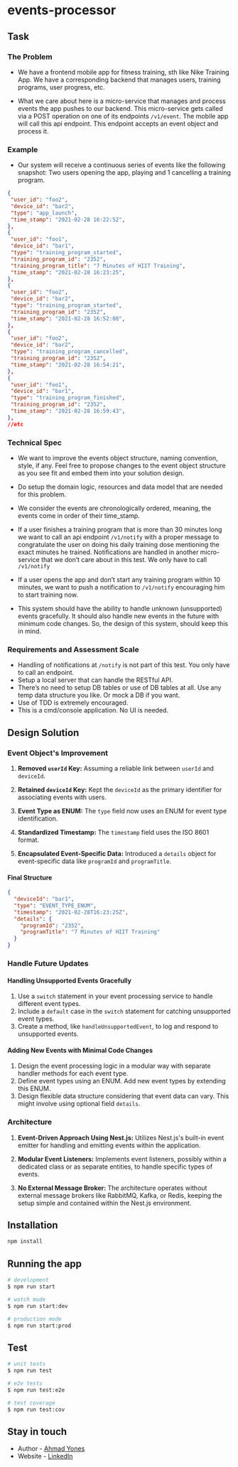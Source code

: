 # events-processor

## Task

### The Problem

- We have a frontend mobile app for fitness training, sth like Nike Training App. We have a corresponding backend that manages users, training programs, user progress, etc.

- What we care about here is a micro-service that manages and process events the app pushes to our backend. This micro-service gets called via a POST operation on one of its endpoints `/v1/event`. The mobile app will call this api endpoint. This endpoint accepts an event object and process it.

### Example

- Our system will receive a continuous series of events like the following snapshot: Two users opening the app, playing and 1 cancelling a training program.

```json
{
 "user_id": "foo2",
 "device_id": "bar2",
 "type": "app_launch",
 "time_stamp": "2021-02-28 16:22:52",
},
{
 "user_id": "foo1",
 "device_id": "bar1",
 "type": "training_program_started",
 "training_program_id": "2352",
 "training_program_title": "7 Minutes of HIIT Training",
 "time_stamp": "2021-02-28 16:23:25",
},
{
 "user_id": "foo2",
 "device_id": "bar2",
 "type": "training_program_started",
 "training_program_id": "2352",
 "time_stamp": "2021-02-28 16:52:00",
},
{
 "user_id": "foo2",
 "device_id": "bar2",
 "type": "training_program_cancelled",
 "training_program_id": "2352",
 "time_stamp": "2021-02-28 16:54:21",
},
{
 "user_id": "foo1",
 "device_id": "bar1",
 "type": "training_program_finished",
 "training_program_id": "2352",
 "time_stamp": "2021-02-28 16:59:43",
},
//etc
```

### Technical Spec

- We want to improve the events object structure, naming convention, style, if any. Feel free to propose changes to the event object structure as you see fit and embed them into your solution design.

- Do setup the domain logic, resources and data model that are needed for this problem.

- We consider the events are chronologically ordered, meaning, the events come in order of their time_stamp.

- If a user finishes a training program that is more than 30 minutes long we want to call an api endpoint `/v1/notify` with a proper message to congratulate the user on doing his daily training dose mentioning the exact minutes he trained. Notifications are handled in another micro-service that we don’t care about in this test. We only have to call `/v1/notify`

- If a user opens the app and don’t start any training program within 10 minutes, we want to push a notification to `/v1/notify` encouraging him to start training now.

- This system should have the ability to handle unknown (unsupported) events gracefully. It should also handle new events in the future with minimum code changes. So, the design of this system, should keep this in mind.

### Requirements and Assessment Scale

- Handling of notifications at `/notify` is not part of this test. You only have to call an endpoint.
- Setup a local server that can handle the RESTful API.
- There’s no need to setup DB tables or use of DB tables at all. Use any temp data structure you like. Or mock a DB if you want.
- Use of TDD is extremely encouraged.
- This is a cmd/console application. No UI is needed.

## Design Solution

### Event Object's Improvement

1. **Removed `userId` Key:** Assuming a reliable link between `userId` and `deviceId`.

2. **Retained `deviceId` Key:** Kept the `deviceId` as the primary identifier for associating events with users.

3. **Event Type as ENUM:** The `type` field now uses an ENUM for event type identification.

4. **Standardized Timestamp:** The `timestamp` field uses the ISO 8601 format.

5. **Encapsulated Event-Specific Data:** Introduced a `details` object for event-specific data like `programId` and `programTitle`.

#### Final Structure

```json
{
  "deviceId": "bar1",
  "type": "EVENT_TYPE_ENUM",
  "timestamp": "2021-02-28T16:23:25Z",
  "details": {
    "programId": "2352",
    "programTitle": "7 Minutes of HIIT Training"
  }
}
```

### Handle Future Updates

#### Handling Unsupported Events Gracefully

1. Use a `switch` statement in your event processing service to handle different event types.
2. Include a `default` case in the `switch` statement for catching unsupported event types.
3. Create a method, like `handleUnsupportedEvent`, to log and respond to unsupported events.

#### Adding New Events with Minimal Code Changes

1. Design the event processing logic in a modular way with separate handler methods for each event type.
2. Define event types using an ENUM. Add new event types by extending this ENUM.
3. Design flexible data structure considering that event data can vary. This might involve using optional field `details`.

### Architecture

1. **Event-Driven Approach Using Nest.js:** Utilizes Nest.js's built-in event emitter for handling and emitting events within the application.

2. **Modular Event Listeners:** Implements event listeners, possibly within a dedicated class or as separate entities, to handle specific types of events.

3. **No External Message Broker:** The architecture operates without external message brokers like RabbitMQ, Kafka, or Redis, keeping the setup simple and contained within the Nest.js environment.

## Installation

```bash
npm install
```

## Running the app

```bash
# development
$ npm run start

# watch mode
$ npm run start:dev

# production mode
$ npm run start:prod
```

## Test

```bash
# unit tests
$ npm run test

# e2e tests
$ npm run test:e2e

# test coverage
$ npm run test:cov
```

## Stay in touch

- Author - [Ahmad Yones](mailto:ahmadmhdyones@gmail.com)
- Website - [LinkedIn](https://www.linkedin.com/in/ahmadmhdyones/)
